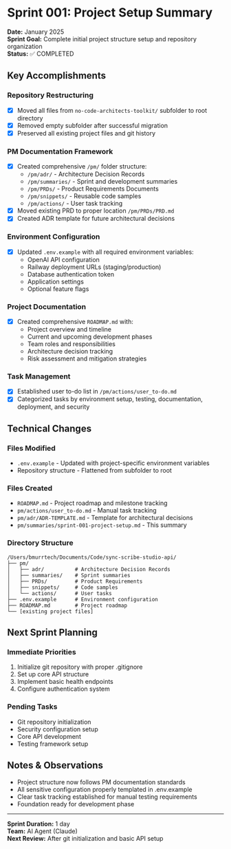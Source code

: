 # Sprint 001: Project Setup Summary

**Date:** January 2025  
**Sprint Goal:** Complete initial project structure setup and repository organization  
**Status:** ✅ COMPLETED  

## Key Accomplishments

### Repository Restructuring
- [x] Moved all files from `no-code-architects-toolkit/` subfolder to root directory
- [x] Removed empty subfolder after successful migration
- [x] Preserved all existing project files and git history

### PM Documentation Framework
- [x] Created comprehensive `/pm/` folder structure:
  - `/pm/adr/` - Architecture Decision Records
  - `/pm/summaries/` - Sprint and development summaries  
  - `/pm/PRDs/` - Product Requirements Documents
  - `/pm/snippets/` - Reusable code samples
  - `/pm/actions/` - User task tracking
- [x] Moved existing PRD to proper location `/pm/PRDs/PRD.md`
- [x] Created ADR template for future architectural decisions

### Environment Configuration
- [x] Updated `.env.example` with all required environment variables:
  - OpenAI API configuration
  - Railway deployment URLs (staging/production)
  - Database authentication token
  - Application settings
  - Optional feature flags

### Project Documentation
- [x] Created comprehensive `ROADMAP.md` with:
  - Project overview and timeline
  - Current and upcoming development phases
  - Team roles and responsibilities
  - Architecture decision tracking
  - Risk assessment and mitigation strategies

### Task Management
- [x] Established user to-do list in `/pm/actions/user_to-do.md`
- [x] Categorized tasks by environment setup, testing, documentation, deployment, and security

## Technical Changes

### Files Modified
- `.env.example` - Updated with project-specific environment variables
- Repository structure - Flattened from subfolder to root

### Files Created
- `ROADMAP.md` - Project roadmap and milestone tracking
- `pm/actions/user_to-do.md` - Manual task tracking
- `pm/adr/ADR-TEMPLATE.md` - Template for architectural decisions
- `pm/summaries/sprint-001-project-setup.md` - This summary

### Directory Structure
```
/Users/bmurrtech/Documents/Code/sync-scribe-studio-api/
├── pm/
│   ├── adr/          # Architecture Decision Records
│   ├── summaries/    # Sprint summaries
│   ├── PRDs/         # Product Requirements
│   ├── snippets/     # Code samples
│   └── actions/      # User tasks
├── .env.example      # Environment configuration
├── ROADMAP.md        # Project roadmap
└── [existing project files]
```

## Next Sprint Planning

### Immediate Priorities
1. Initialize git repository with proper .gitignore
2. Set up core API structure
3. Implement basic health endpoints
4. Configure authentication system

### Pending Tasks
- Git repository initialization
- Security configuration setup
- Core API development
- Testing framework setup

## Notes & Observations

- Project structure now follows PM documentation standards
- All sensitive configuration properly templated in .env.example
- Clear task tracking established for manual testing requirements
- Foundation ready for development phase

---

**Sprint Duration:** 1 day  
**Team:** AI Agent (Claude)  
**Next Review:** After git initialization and basic API setup
